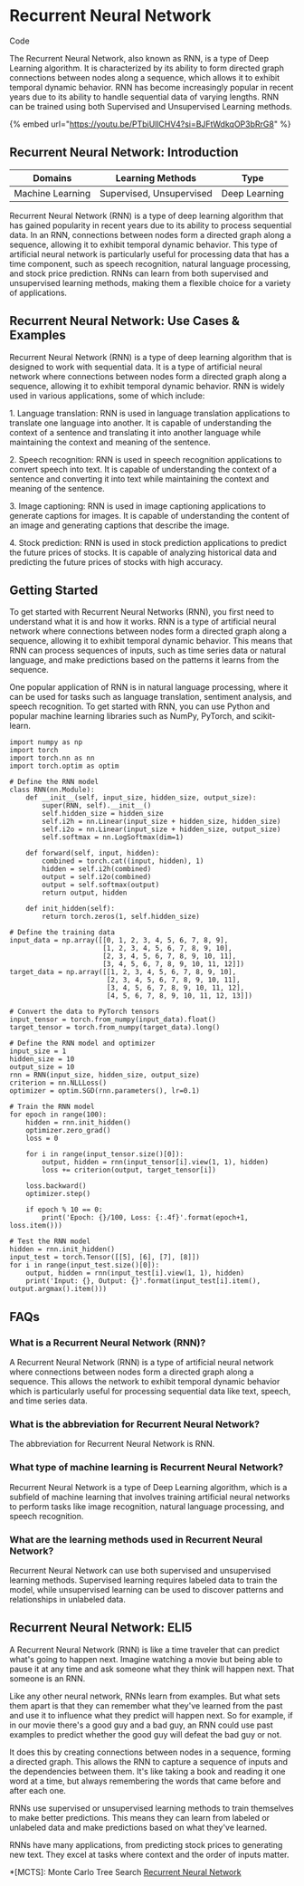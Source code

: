 # Recurrent Neural Network

Code

The Recurrent Neural Network, also known as RNN, is a type of Deep Learning algorithm. It is characterized by its ability to form directed graph connections between nodes along a sequence, which allows it to exhibit temporal dynamic behavior. RNN has become increasingly popular in recent years due to its ability to handle sequential data of varying lengths. RNN can be trained using both Supervised and Unsupervised Learning methods.

{% embed url="https://youtu.be/PTbiUllCHV4?si=BJFtWdkqOP3bRrG8" %}

## Recurrent Neural Network: Introduction

| Domains          | Learning Methods         | Type          |
| ---------------- | ------------------------ | ------------- |
| Machine Learning | Supervised, Unsupervised | Deep Learning |

Recurrent Neural Network (RNN) is a type of deep learning algorithm that has gained popularity in recent years due to its ability to process sequential data. In an RNN, connections between nodes form a directed graph along a sequence, allowing it to exhibit temporal dynamic behavior. This type of artificial neural network is particularly useful for processing data that has a time component, such as speech recognition, natural language processing, and stock price prediction. RNNs can learn from both supervised and unsupervised learning methods, making them a flexible choice for a variety of applications.

## Recurrent Neural Network: Use Cases & Examples

Recurrent Neural Network (RNN) is a type of deep learning algorithm that is designed to work with sequential data. It is a type of artificial neural network where connections between nodes form a directed graph along a sequence, allowing it to exhibit temporal dynamic behavior. RNN is widely used in various applications, some of which include:

1\. Language translation: RNN is used in language translation applications to translate one language into another. It is capable of understanding the context of a sentence and translating it into another language while maintaining the context and meaning of the sentence.

2\. Speech recognition: RNN is used in speech recognition applications to convert speech into text. It is capable of understanding the context of a sentence and converting it into text while maintaining the context and meaning of the sentence.

3\. Image captioning: RNN is used in image captioning applications to generate captions for images. It is capable of understanding the content of an image and generating captions that describe the image.

4\. Stock prediction: RNN is used in stock prediction applications to predict the future prices of stocks. It is capable of analyzing historical data and predicting the future prices of stocks with high accuracy.

## Getting Started

To get started with Recurrent Neural Networks (RNN), you first need to understand what it is and how it works. RNN is a type of artificial neural network where connections between nodes form a directed graph along a sequence, allowing it to exhibit temporal dynamic behavior. This means that RNN can process sequences of inputs, such as time series data or natural language, and make predictions based on the patterns it learns from the sequence.

One popular application of RNN is in natural language processing, where it can be used for tasks such as language translation, sentiment analysis, and speech recognition. To get started with RNN, you can use Python and popular machine learning libraries such as NumPy, PyTorch, and scikit-learn.

```
import numpy as np
import torch
import torch.nn as nn
import torch.optim as optim

# Define the RNN model
class RNN(nn.Module):
    def __init__(self, input_size, hidden_size, output_size):
        super(RNN, self).__init__()
        self.hidden_size = hidden_size
        self.i2h = nn.Linear(input_size + hidden_size, hidden_size)
        self.i2o = nn.Linear(input_size + hidden_size, output_size)
        self.softmax = nn.LogSoftmax(dim=1)

    def forward(self, input, hidden):
        combined = torch.cat((input, hidden), 1)
        hidden = self.i2h(combined)
        output = self.i2o(combined)
        output = self.softmax(output)
        return output, hidden

    def init_hidden(self):
        return torch.zeros(1, self.hidden_size)

# Define the training data
input_data = np.array([[0, 1, 2, 3, 4, 5, 6, 7, 8, 9], 
                       [1, 2, 3, 4, 5, 6, 7, 8, 9, 10], 
                       [2, 3, 4, 5, 6, 7, 8, 9, 10, 11], 
                       [3, 4, 5, 6, 7, 8, 9, 10, 11, 12]])
target_data = np.array([[1, 2, 3, 4, 5, 6, 7, 8, 9, 10], 
                        [2, 3, 4, 5, 6, 7, 8, 9, 10, 11], 
                        [3, 4, 5, 6, 7, 8, 9, 10, 11, 12], 
                        [4, 5, 6, 7, 8, 9, 10, 11, 12, 13]])

# Convert the data to PyTorch tensors
input_tensor = torch.from_numpy(input_data).float()
target_tensor = torch.from_numpy(target_data).long()

# Define the RNN model and optimizer
input_size = 1
hidden_size = 10
output_size = 10
rnn = RNN(input_size, hidden_size, output_size)
criterion = nn.NLLLoss()
optimizer = optim.SGD(rnn.parameters(), lr=0.1)

# Train the RNN model
for epoch in range(100):
    hidden = rnn.init_hidden()
    optimizer.zero_grad()
    loss = 0

    for i in range(input_tensor.size()[0]):
        output, hidden = rnn(input_tensor[i].view(1, 1), hidden)
        loss += criterion(output, target_tensor[i])

    loss.backward()
    optimizer.step()

    if epoch % 10 == 0:
        print('Epoch: {}/100, Loss: {:.4f}'.format(epoch+1, loss.item()))

# Test the RNN model
hidden = rnn.init_hidden()
input_test = torch.Tensor([[5], [6], [7], [8]])
for i in range(input_test.size()[0]):
    output, hidden = rnn(input_test[i].view(1, 1), hidden)
    print('Input: {}, Output: {}'.format(input_test[i].item(), output.argmax().item()))

```

## FAQs

### What is a Recurrent Neural Network (RNN)?

A Recurrent Neural Network (RNN) is a type of artificial neural network where connections between nodes form a directed graph along a sequence. This allows the network to exhibit temporal dynamic behavior which is particularly useful for processing sequential data like text, speech, and time series data.

### What is the abbreviation for Recurrent Neural Network?

The abbreviation for Recurrent Neural Network is RNN.

### What type of machine learning is Recurrent Neural Network?

Recurrent Neural Network is a type of Deep Learning algorithm, which is a subfield of machine learning that involves training artificial neural networks to perform tasks like image recognition, natural language processing, and speech recognition.

### What are the learning methods used in Recurrent Neural Network?

Recurrent Neural Network can use both supervised and unsupervised learning methods. Supervised learning requires labeled data to train the model, while unsupervised learning can be used to discover patterns and relationships in unlabeled data.

## Recurrent Neural Network: ELI5

A Recurrent Neural Network (RNN) is like a time traveler that can predict what's going to happen next. Imagine watching a movie but being able to pause it at any time and ask someone what they think will happen next. That someone is an RNN.

Like any other neural network, RNNs learn from examples. But what sets them apart is that they can remember what they've learned from the past and use it to influence what they predict will happen next. So for example, if in our movie there's a good guy and a bad guy, an RNN could use past examples to predict whether the good guy will defeat the bad guy or not.

It does this by creating connections between nodes in a sequence, forming a directed graph. This allows the RNN to capture a sequence of inputs and the dependencies between them. It's like taking a book and reading it one word at a time, but always remembering the words that came before and after each one.

RNNs use supervised or unsupervised learning methods to train themselves to make better predictions. This means they can learn from labeled or unlabeled data and make predictions based on what they've learned.

RNNs have many applications, from predicting stock prices to generating new text. They excel at tasks where context and the order of inputs matter.

\*\[MCTS]: Monte Carlo Tree Search [Recurrent Neural Network](https://serp.ai/recurrent-neural-network/)
